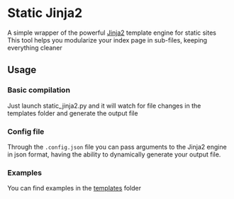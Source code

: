# Static Jinja2
A simple wrapper of the powerful [Jinja2](http://jinja.pocoo.org/docs/2.9/) template engine for static sites <br/>
This tool helps you modularize your index page in sub-files, keeping everything cleaner

## Usage
### Basic compilation
Just launch static_jinja2.py and it will watch for file changes in the templates folder and generate the output file <br/>
### Config file
Through the `.config.json` file you can pass arguments to the Jinja2 engine in json format, having the ability to dynamically
generate your output file. <br/>
### Examples
You can find examples in the [templates](https://github.com/andreatulimiero/static_jinja2/tree/master/templates) folder